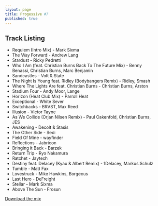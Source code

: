 ```yaml
---
layout: page
title: Progessive #7
published: true
---
```


## Track Listing

* Requiem (Intro Mix) - Mark Sixma
* The Way Forward - Andrew Lang
* Stardust - Ricky Pedretti
* Who I Am (feat. Christian Burns Back To The Future Mix) - Benny Benassi, Christian Burns, Marc Benjamin
* Sandcastles - Volt & State
* The Night Is Young feat. Ridley (Bodybangers Remix) - Ridley, Smash
* Where The Lights Are feat. Christian Burns - Christian Burns, Arston
* Stadium Four - Andy Moor, Lange
* Horizon (Heat Club Mix) - Parroll Heat
* Exceptional - White Sever
* Switchbacks - BRVST, Max Reed
* Illusion - Victor Tayne
* As We Collide (Orjan Nilsen Remix) - Paul Oakenfold, Christian Burns, JES
* Awakening - Decolt & Stasis
* The Other Side - Sedi
* Field Of Mine - wayfinder
* Reflections - Jabricon
* Bringing it Back - Barzek
* Return Trip - Ryo Nakamura
* Ratchet - Jaytech
* Destiny feat. Delacey (Kyau & Albert Remix) - 1Delacey, Markus Schulz
* Tumble - Matt Fax
* Lovestruck - Mike Hawkins, Borgeous
* Last Hero - DeFreight
* Stellar - Mark Sixma
* Above The Sun - Frosun

[Download the mix](https://dl.dropboxusercontent.com/u/3308516/Mixes/Progressive-7.mp3)
